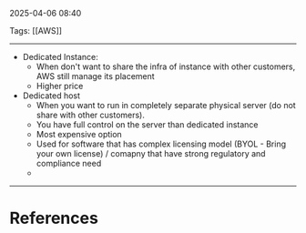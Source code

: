 2025-04-06 08:40

Tags: [[AWS]]

---

- Dedicated Instance:
  - When don't want to share the infra of instance with other customers, AWS still manage its placement
  - Higher price
- Dedicated host
  - When you want to run in completely separate physical server (do not share with other customers).
  - You have full control on the server than dedicated instance
  - Most expensive option
  - Used for software that has complex licensing model (BYOL - Bring your own license) / comapny that have strong regulatory and compliance need
  - 

---
# References